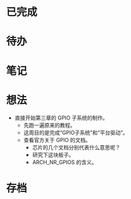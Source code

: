 # 已完成

# 待办

# 笔记

# 想法
- 直接开始第三章的 GPIO 子系统的制作。
	- 先跑一遍原来的教程。
	- 这周目的是完成“GPIO子系统”和“平台驱动”。
	- 查看官方关于 GPIO 的文档。
		- 芯片的几个文档分别代表什么意思呢？
		- 研究下这块板子。
		- ARCH_NR_GPIOS 的含义。
# 存档